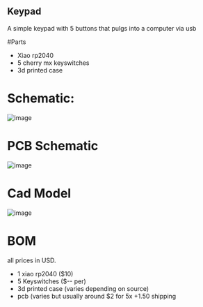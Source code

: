 ## Keypad
A simple keypad with 5 buttons that pulgs into a computer via usb

#Parts
  - Xiao rp2040
  - 5 cherry mx keyswitches
  - 3d printed case



# Schematic:
![image](https://github.com/user-attachments/assets/4158d7d2-9a91-4a4d-8c21-bfe64a52e2a6)


# PCB Schematic
![image](https://github.com/user-attachments/assets/bfcf7a65-df7d-4213-902f-c30e00df8d5e)


# Cad Model
![image](https://github.com/user-attachments/assets/d3c18917-43e5-4805-9996-8c84321cbfca)


# BOM 
all prices in USD.
  - 1 xiao rp2040 ($10)
  - 5 Keyswitches ($-- per)
  - 3d printed case (varies depending on source)
  - pcb (varies but usually around $2 for 5x +1.50 shipping
